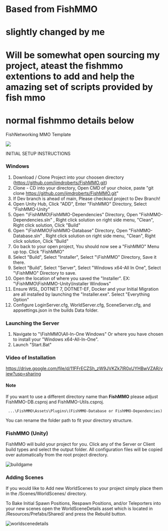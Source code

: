 # Based from FishMMO 
# slightly changed by me
# Will be somewhat open sourcing my project, ateast the fishmmo extentions to add and help the amazing set of scripts provided by fish mmo


# normal fishmmo details below


FishNetworking MMO Template

[![](https://dcbadge.vercel.app/api/server/9JQEYjkSNk)](https://discord.gg/9JQEYjkSNk)

INITIAL SETUP INSTRUCTIONS

### Windows

1) Download / Clone Project into your choosen directory (https://github.com/jimdroberts/FishMMO.git)
2) Clone - CD into your directory, Open CMD of your choice, paste "git clone https://github.com/jimdroberts/FishMMO.git"
3) If Dev branch is ahead of main, Please checkout project to Dev Branch!
4) Open Unity Hub, Click "ADD", Enter "FishMMO" Directory, Select "FishMMO-Unity"
5) Open "\FishMMO\FishMMO-Dependencies" Directory, Open "FishMMO-Dependencies.sln" , Right click solution on right side menu, "Clean", Right click solution, Click "Build"
6) Open "\FishMMO\FishMMO-Database" Directory, Open "FishMMO-Database.sln" , Right click solution on right side menu, "Clean", Right click solution, Click "Build"
7) Go back to your open project, You should now see a "FishMMO" Menu up top. Click "FishMMO"
8) Select "Build", Select "Installer", Select "\FishMMO" Directory, Save it there.
9) Select "Build", Select "Server", Select "Windows x64-All In One", Select "\FishMMO" Directory to save.
10) Open the location of where you saved the "Installer". EX: "\FishMMO\FishMMO-Unity\Installer Windows"
11) Ensure WSL, DOTNET 7, DOTNET-EF, Docker and your Initial Migration are all installed by launching the "Installer.exe". Select "Everything Option"
12) Configure LoginServer.cfg, WorldServer.cfg, SceneServer.cfg, and appsettings.json in the builds Data folder.

### Launching the Server

1) Navigate to "\FishMMO\All-In-One Windows" Or where you have chosen to install your "Windows x64-All-In-One".
2) Launch "Start.Bat"

### Video of Installation
https://drive.google.com/file/d/11FFrECZSh_zW9JVKZk7lR0xUYHBwVZAR/view?usp=sharing

#### Note
If you want to use a different directory name than **FishMMO** please adjust FishMMO-DB.csproj and FishMMO-Utils.csproj.

     ...\FishMMO\Assets\Plugins\(FishMMO-Database or FishMMO-Dependencies)

You can rename the folder path to fit your directory structure.

### FishMMO (Unity)

FishMMO will build your project for you.
Click any of the Server or Client build types and select the output folder.
All configuration files will be copied over automatically from the root project directory.

![buildgame](https://user-images.githubusercontent.com/19621936/233815094-711358a3-ca4b-44c4-84ea-b2c56b771c56.png)


### Adding Scenes

If you would like to Add new WorldScenes to your project simply place them in the /Scenes/WorldScenes/ directory.

To Bake Initial Spawn Positions, Respawn Positions, and/or Teleporters into your new scenes open the
WorldSceneDetails asset which is located in /Resources/Prefabs/Shared/ and press the Rebuild button.

![worldscenedetails](https://user-images.githubusercontent.com/19621936/233815140-ce430187-a1cf-4ca1-8c9c-e4ff579af223.png)